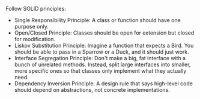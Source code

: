Follow SOLID principles:
- Single Responsibility Principle: A class or function should have one purpose only.
- Open/Closed Principle: Classes should be open for extension but closed for modification.
- Liskov Substitution Principle: Imagine a function that expects a Bird. You should be able to pass in a Sparrow or a Duck, and it should just work.
- Interface Segregation Principle: Don't make a big, fat interface with a bunch of unrelated methods. Instead, split large interfaces into smaller, more specific ones so that classes only implement what they actually need.
- Dependency Inversion Principle: A design rule that says high-level code should depend on abstractions, not concrete implementations.